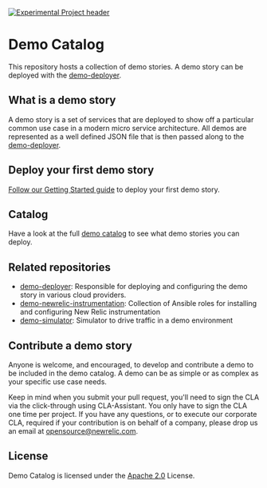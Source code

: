 [![Experimental Project header](https://github.com/newrelic/opensource-website/raw/master/src/images/categories/Experimental.png)](https://opensource.newrelic.com/oss-category/#experimental)

# Demo Catalog

This repository hosts a collection of demo stories. A demo story can be deployed with the [demo-deployer](https://github.com/newrelic/demo-deployer).

## What is a demo story

A demo story is a set of services that are deployed to show off a particular common use case in a modern micro service architecture.  All demos are represented as a well defined JSON file that is then passed along to the [demo-deployer](https://github.com/newrelic/demo-deployer).

## Deploy your first demo story

[Follow our Getting Started guide](GETTING_STARTED.md) to deploy your first demo story.

## Catalog

Have a look at the full [demo catalog](catalog/README.md) to see what demo stories you can deploy.

## Related repositories
* [demo-deployer](https://github.com/newrelic/demo-deployer): Responsible for deploying and configuring the demo story in various cloud providers.
* [demo-newrelic-instrumentation](https://github.com/newrelic/demo-newrelic-instrumentation): Collection of Ansible roles for installing and configuring New Relic instrumentation
* [demo-simulator](https://github.com/newrelic/demo-simulator): Simulator to drive traffic in a demo environment

## Contribute a demo story
Anyone is welcome, and encouraged, to develop and contribute a demo to be included in the demo catalog.  A demo can be as simple or as complex as your specific use case needs.

Keep in mind when you submit your pull request, you'll need to sign the CLA via the click-through using CLA-Assistant. You only have to sign the CLA one time per project.
If you have any questions, or to execute our corporate CLA, required if your contribution is on behalf of a company,  please drop us an email at opensource@newrelic.com.

## License
Demo Catalog is licensed under the [Apache 2.0](http://apache.org/licenses/LICENSE-2.0.txt) License.

